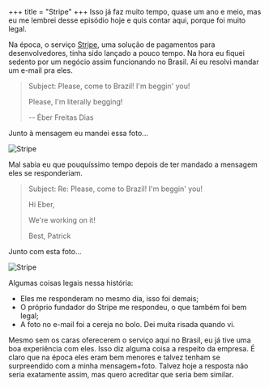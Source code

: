 +++
title = "Stripe"
+++
Isso já faz muito tempo, quase um ano e meio, mas eu me lembrei desse episódio hoje e quis contar aqui, porque foi muito legal.

Na época, o serviço [Stripe](https://stripe.com/), uma solução de pagamentos para desenvolvedores, tinha sido lançado a pouco tempo.  Na hora eu fiquei sedento por um negócio assim funcionando no Brasil.  Aí eu resolvi mandar um e-mail pra eles.

> Subject: Please, come to Brazil! I'm beggin' you!
> 
> Please, I'm literally begging!
> 
> --
> Éber Freitas Dias

Junto à mensagem eu mandei essa foto...

![Stripe](/imgs/help.jpg)

Mal sabia eu que pouquíssimo tempo depois de ter mandado a mensagem eles se responderiam.

> Subject: Re: Please, come to Brazil! I'm beggin' you!
> 
> Hi Eber,
>
> We're working on it!
> 
> Best,
> Patrick

Junto com esta foto...

![Stripe](/imgs/stripe.jpg)

Algumas coisas legais nessa história:

* Eles me responderam no mesmo dia, isso foi demais;
* O próprio fundador do Stripe me respondeu, o que também foi bem legal;
* A foto no e-mail foi a cereja no bolo. Dei muita risada quando vi.

Mesmo sem os caras oferecerem o serviço aqui no Brasil, eu já tive uma boa experiência com eles. Isso diz alguma coisa a respeito da empresa. É claro que na época eles eram bem menores e talvez tenham se surpreendido com a minha mensagem+foto. Talvez hoje a resposta não seria exatamente assim, mas quero acreditar que seria bem similar.
